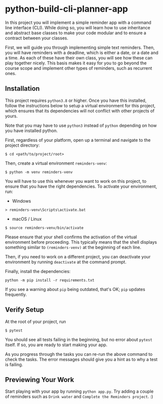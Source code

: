 # python-build-cli-planner-app

In this project you will implement a simple reminder app with a command line interface (CLI). While doing so, you will learn how to use inheritance and abstract base classes to make your code modular and to ensure a contract between your classes.

First, we will guide you through implementing simple text reminders. Then, you will have reminders with a deadline, which is either a date, or a date and a time. As each of these have their own class, you will see how these can play together nicely. This basis makes it easy for you to go beyond the course scope and implement other types of reminders, such as recurrent ones.

## Installation

This project requires `python3.8` or higher. Once you have this installed, follow the instructions below to setup a virtual environment for this project, which ensures that its dependencies will not conflict with other projects of yours.

Note that you may have to use `python3` instead of `python` depending on how you have installed python.

First, regardless of your platform, open up a terminal and navigate to the project directory:
```
$ cd <path/to/project/root>
```

Then, create a virtual environment `reminders-venv`:
```
$ python -m venv reminders-venv
```
You will have to use this whenever you want to work on this project, to ensure that you have the right dependencies.
To activate your environment, run:

- Windows
```
> reminders-venv\Scripts\activate.bat
```
- macOS / Linux
```
$ source reminders-venv/bin/activate
```
Please ensure that your shell confirms the activation of the virtual environment before proceeding. This typically means that the shell displays something similar to ```(reminders-venv)``` at the beginning of each line.

Then, if you need to work on a different project, you can deactivate your environment by running `deactivate` at the command prompt.

Finally, install the dependencies:
```
python -m pip install -r requirements.txt
```

If you see a warning about `pip` being outdated, that's OK; `pip` updates frequently.

## Verify Setup

At the root of your project, run
```
$ pytest
```
You should see all tests failing in the beginning, but no error about `pytest` itself. If so, you are ready to start making your app.

As you progress through the tasks you can re-run the above command to check the tasks. The error messages should give you a hint as to why a test is failing.

## Previewing Your Work

Start playing with your app by running `python app.py`. Try adding a couple of reminders such as `Drink water` and `Complete the Reminders project`.  :)

